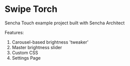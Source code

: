 Swipe Torch
===========

Sencha Touch example project built with Sencha Architect

Features:
<ol>
<li>Carousel-based brightness 'tweaker'
<li>Master brightness slider
<li>Custom CSS
<li>Settings Page
</ol>
